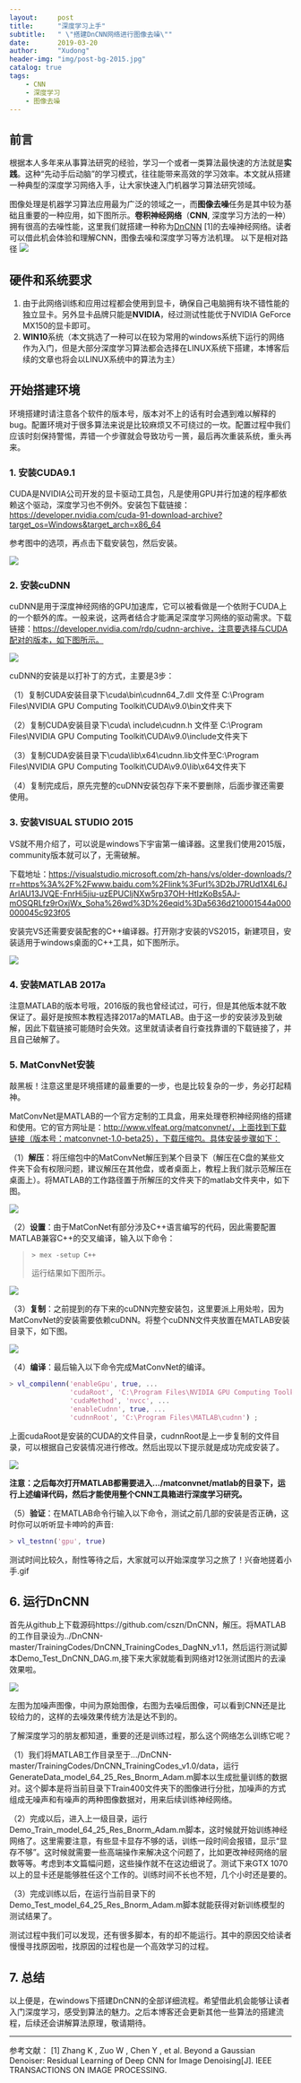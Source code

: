 ```yaml
---
layout:     post
title:      "深度学习上手"
subtitle:   " \"搭建DnCNN网络进行图像去噪\""
date:       2019-03-20
author:     "Xudong"
header-img: "img/post-bg-2015.jpg"
catalog: true
tags:
    - CNN
    - 深度学习
    - 图像去噪
---
```


## 前言 
根据本人多年来从事算法研究的经验，学习一个或者一类算法最快速的方法就是**实践**。这种“先动手后动脑”的学习模式，往往能带来高效的学习效率。本文就从搭建一种典型的深度学习网络入手，让大家快速入门机器学习算法研究领域。

图像处理是机器学习算法应用最为广泛的领域之一，而**图像去噪**任务是其中较为基础且重要的一种应用，如下图所示。**卷积神经网络**（**CNN**, 深度学习方法的一种）拥有很高的去噪性能，这里我们就搭建一种称为[DnCNN](https://github.com/cszn/DnCNN) [1]的去噪神经网络。读者可以借此机会体验和理解CNN，图像去噪和深度学习等方法机理。
以下是相对路径
![](/img/in-post/dncnn/fig1.png)

## 硬件和系统要求
1. 由于此网络训练和应用过程都会使用到显卡，确保自己电脑拥有块不错性能的独立显卡。另外显卡品牌只能是**NVIDIA**，经过测试性能优于NVIDIA GeForce MX150的显卡即可。
2. **WIN10**系统（本文挑选了一种可以在较为常用的windows系统下运行的网络作为入门，但是大部分深度学习算法都会选择在LINUX系统下搭建，本博客后续的文章也将会以LINUX系统中的算法为主）

## 开始搭建环境

环境搭建时请注意各个软件的版本号，版本对不上的话有时会遇到难以解释的bug。配置环境对于很多算法来说是比较麻烦又不可绕过的一坎。配置过程中我们应该时刻保持警惕，弄错一个步骤就会导致功亏一篑，最后再次重装系统，重头再来。

### 1. 安装CUDA9.1

CUDA是NVIDIA公司开发的显卡驱动工具包，凡是使用GPU并行加速的程序都依赖这个驱动，深度学习也不例外。安装包下载链接：https://developer.nvidia.com/cuda-91-download-archive?target_os=Windows&target_arch=x86_64

参考图中的选项，再点击下载安装包，然后安装。

![](/img/in-post/dncnn/fig2.png)

### 2. 安装cuDNN

cuDNN是用于深度神经网络的GPU加速库，它可以被看做是一个依附于CUDA上的一个额外的库。一般来说，这两者结合才能满足深度学习网络的驱动需求。下载链接：https://developer.nvidia.com/rdp/cudnn-archive，注意要选择与CUDA配对的版本，如下图所示。

![](/img/in-post/dncnn/fig3.png)

cuDNN的安装是以打补丁的方式，主要是3步：

（1）复制CUDA安装目录下<installpath>\cuda\bin\cudnn64_7.dll 文件至 C:\Program Files\NVIDIA GPU Computing Toolkit\CUDA\v9.0\bin文件夹下

（2）复制CUDA安装目录下<installpath>\cuda\ include\cudnn.h 文件至 C:\Program Files\NVIDIA GPU Computing Toolkit\CUDA\v9.0\include文件夹下

（3）复制CUDA安装目录下<installpath>\cuda\lib\x64\cudnn.lib文件至C:\Program Files\NVIDIA GPU Computing Toolkit\CUDA\v9.0\lib\x64文件夹下

（4）复制完成后，原先完整的cuDNN安装包存下来不要删除，后面步骤还需要使用。

### 3. 安装VISUAL STUDIO 2015

VS就不用介绍了，可以说是windows下宇宙第一编译器。这里我们使用2015版，community版本就可以了，无需破解。

下载地址：https://visualstudio.microsoft.com/zh-hans/vs/older-downloads/?rr=https%3A%2F%2Fwww.baidu.com%2Flink%3Furl%3D2bJ7RUd1X4L6JArIAU13JVQE-FnrHi5jiu-uzEPUCljNXw5rp37OH-HtIzKoBs5AJ-mOSQRLfz9rOxjWx_Soha%26wd%3D%26eqid%3Da5636d210001544a000000045c923f05

安装完VS还需要安装配套的C++编译器。打开刚才安装的VS2015，新建项目，安装适用于windows桌面的C++工具，如下图所示。

![](/img/in-post/dncnn/fig4.png)

### 4. 安装MATLAB 2017a

注意MATLAB的版本号哦，2016版的我也曾经试过，可行，但是其他版本就不敢保证了。最好是按照本教程选择2017a的MATLAB。由于这一步的安装涉及到破解，因此下载链接可能随时会失效。这里就请读者自行查找靠谱的下载链接了，并且自己破解了。

### 5. MatConvNet安装

敲黑板！注意这里是环境搭建的最重要的一步，也是比较复杂的一步，务必打起精神。

MatConvNet是MATLAB的一个官方定制的工具盒，用来处理卷积神经网络的搭建和使用。它的官方网址是：http://www.vlfeat.org/matconvnet/，上面找到下载链接（版本号：matconvnet-1.0-beta25），下载压缩包。具体安装步骤如下：

（1）**解压**：将压缩包中的MatConvNet解压到某个目录下（解压在C盘的某些文件夹下会有权限问题，建议解压在其他盘，或者桌面上，教程上我们就示范解压在桌面上）。将MATLAB的工作路径置于所解压的文件夹下的matlab文件夹中，如下图。

![](/img/in-post/dncnn/fig5.png)

（2）**设置**：由于MatConNet有部分涉及C++语言编写的代码，因此需要配置MATLAB兼容C++的交叉编译，输入以下命令：

> ```
> > mex -setup C++
> ```
>
> 运行结果如下图所示。

![](/img/in-post/dncnn/fig6.png)

（3）**复制**：之前提到的存下来的cuDNN完整安装包，这里要派上用处啦，因为MatConvNet的安装需要依赖cuDNN。将整个cuDNN文件夹放置在MATLAB安装目录下，如下图。

![](/img/in-post/dncnn/fig7.png)

（4）**编译**：最后输入以下命令完成MatConvNet的编译。

```matlab
> vl_compilenn('enableGpu', true, ...
               'cudaRoot', 'C:\Program Files\NVIDIA GPU Computing Toolkit\CUDA\v9.1', ...
               'cudaMethod', 'nvcc', ...
               'enableCudnn', true, ...
               'cudnnRoot', 'C:\Program Files\MATLAB\cudnn') ;
```

上面cudaRoot是安装的CUDA的文件目录，cudnnRoot是上一步复制的文件目录，可以根据自己安装情况进行修改。然后出现以下提示就是成功完成安装了。

![](/img/in-post/dncnn/fig8.png)

**注意：之后每次打开MATLAB都需要进入.../matconvnet/matlab的目录下，运行上述编译代码，然后才能使用整个CNN工具箱进行深度学习研究。**

（5）**验证**：在MATLAB命令行输入以下命令，测试之前几部的安装是否正确，这时你可以听听显卡呻吟的声音:

```matlab
> vl_testnn('gpu', true)
```

测试时间比较久，耐性等待之后，大家就可以开始深度学习之旅了！兴奋地搓着小手.gif

## 6. 运行DnCNN

首先从github上下载源码https://github.com/cszn/DnCNN，解压。将MATLAB的工作目录设为../DnCNN-master/TrainingCodes/DnCNN_TrainingCodes_DagNN_v1.1，然后运行测试脚本Demo_Test_DnCNN_DAG.m,接下来大家就能看到网络对12张测试图片的去澡效果啦。

![](/img/in-post/dncnn/fig9.png)

左图为加噪声图像，中间为原始图像，右图为去噪后图像，可以看到CNN还是比较给力的，这样的去噪效果传统方法是达不到的。

了解深度学习的朋友都知道，重要的还是训练过程，那么这个网络怎么训练它呢？

（1）我们将MATLAB工作目录至于.../DnCNN-master/TrainingCodes/DnCNN_TrainingCodes_v1.0/data，运行GenerateData_model_64_25_Res_Bnorm_Adam.m脚本以生成批量训练的数据对。这个脚本是将当前目录下Train400文件夹下的图像进行分批，加噪声的方式组成无噪声和有噪声的两种图像数据对，用来后续训练神经网络。

（2）完成以后，进入上一级目录，运行Demo_Train_model_64_25_Res_Bnorm_Adam.m脚本，这时候就开始训练神经网络了。这里需要注意，有些显卡显存不够的话，训练一段时间会报错，显示“显存不够”。这时候就需要一些高端操作来解决这个问题了，比如更改神经网络的层数等等。考虑到本文篇幅问题，这些操作就不在这边细说了。测试下来GTX 1070以上的显卡还是能够胜任这个工作的。训练时间不长也不短，几个小时还是要的。

（3）完成训练以后，在运行当前目录下的Demo_Test_model_64_25_Res_Bnorm_Adam.m脚本就能获得对新训练模型的测试结果了。

测试过程中我们可以发现，还有很多脚本，有的却不能运行。其中的原因交给读者慢慢寻找原因啦，找原因的过程也是一个高效学习的过程。

## 7. 总结

以上便是，在windows下搭建DnCNN的全部详细流程。希望借此机会能够让读者入门深度学习，感受到算法的魅力。之后本博客还会更新其他一些算法的搭建流程，后续还会讲解算法原理，敬请期待。


-------------
参考文献：
[1] Zhang K , Zuo W , Chen Y , et al. Beyond a Gaussian Denoiser: Residual Learning of Deep CNN for Image Denoising[J]. IEEE TRANSACTIONS ON IMAGE PROCESSING.